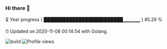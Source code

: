 ### Hi there 👋 

⏳ Year progress { █████████████████████████▁▁▁▁▁ } 85.29 %

⏰ Updated on 2020-11-08 00:14:54 with Golang.

![build](https://github.com/shenxianpeng/shenxianpeng/workflows/build/badge.svg) ![Profile views](https://gpvc.arturio.dev/shenxianpeng)